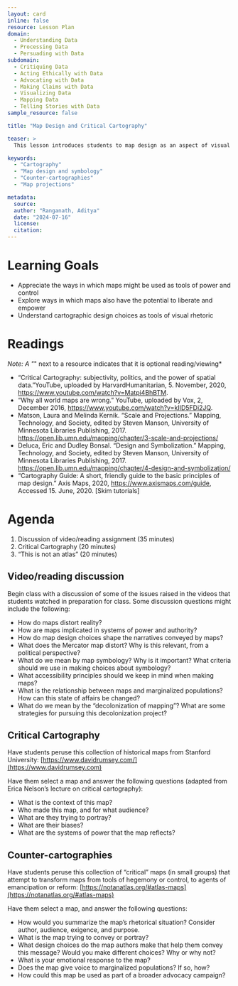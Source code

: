 ```yaml
---
layout: card
inline: false
resource: Lesson Plan
domain:
  - Understanding Data
  - Processing Data
  - Persuading with Data
subdomain:
  - Critiquing Data
  - Acting Ethically with Data
  - Advocating with Data
  - Making Claims with Data
  - Visualizing Data
  - Mapping Data
  - Telling Stories with Data
sample_resource: false

title: "Map Design and Critical Cartography"

teaser: >
  This lesson introduces students to map design as an aspect of visual rhetoric, and will also explore critical approaches to cartography. It explores how map design choices can shape the meaning a viewer derives from a map, as well as a map’s persuasive power and visual appeal. It also introduces the idea of maps as social and political technologies that can be used as agents of control or domination, before exploring ways in which they might be reconfigured as tools of emancipation or social change.    

keywords:
  - "Cartography"
  - "Map design and symbology"
  - "Counter-cartographies"
  - "Map projections"

metadata:
  source: 
  author: "Ranganath, Aditya"
  date: "2024-07-16"
  license: 
  citation: 
---
```


# Learning Goals

* Appreciate the ways in which maps might be used as tools of power and control
* Explore ways in which maps also have the potential to liberate and empower
* Understand cartographic design choices as tools of visual rhetoric

# Readings
*Note: A "*" next to a resource indicates that it is optional reading/viewing*

* “Critical Cartography: subjectivity, politics, and the power 
of spatial data.”YouTube, uploaded by HarvardHumanitarian, 5. November, 2020, 
https://www.youtube.com/watch?v=Matpi4BhBTM. 
* “Why all world maps are wrong.” YouTube, uploaded by Vox, 2, December 2016,  https://www.youtube.com/watch?v=kIID5FDi2JQ. 
* Matson, Laura and Melinda Kernik. “Scale and Projections.” Mapping, Technology, and Society, edited by Steven Manson, University of Minnesota Libraries Publishing, 2017. https://open.lib.umn.edu/mapping/chapter/3-scale-and-projections/
* Deluca, Eric and Dudley Bonsal. “Design and Symbolization.” Mapping, Technology, and Society, edited by Steven Manson, University of Minnesota Libraries Publishing, 2017. https://open.lib.umn.edu/mapping/chapter/4-design-and-symbolization/
* “Cartography Guide: A short, friendly guide to the basic principles of map design.” Axis Maps, 2020,  https://www.axismaps.com/guide, Accessed 15. June, 2020.  [Skim tutorials]

# Agenda

1. Discussion of video/reading assignment (35 minutes)
2. Critical Cartography (20 minutes)
3. “This is not an atlas” (20 minutes)

## Video/reading discussion

Begin class with a discussion of some of the issues raised in the videos that students watched in preparation for class. Some discussion questions might include the following: 

* How do maps distort reality?
* How are maps implicated in systems of power and authority?
* How do map design choices shape the narratives conveyed by maps?
* What does the Mercator map distort? Why is this relevant, from a political perspective? 
* What do we mean by map symbology? Why is it important? What criteria should we use in making choices about symbology?
* What accessibility principles should we keep in mind when making maps?
* What is the relationship between maps and marginalized populations? How can this state of affairs be changed?
* What do we mean by the “decolonization of mapping”? What are some strategies for pursuing this decolonization project?

## Critical Cartography

Have students peruse this collection of historical maps from Stanford University: [https://www.davidrumsey.com/](https://www.davidrumsey.com) 

Have them select a map and answer the following questions (adapted from Erica Nelson’s lecture on critical cartography):

* What is the context of this map?
* Who made this map, and for what audience?
* What are they trying to portray? 
* What are their biases?
* What are the systems of power that the map reflects?

## Counter-cartographies

Have students peruse this collection of “critical” maps (in small groups) that attempt to transform maps from tools of hegemony or control, to agents of emancipation or reform: [https://notanatlas.org/#atlas-maps](https://notanatlas.org/#atlas-maps)

Have them select a map, and answer the following questions:

* How would you summarize the map’s rhetorical situation? Consider author, audience, exigence, and purpose. 
* What is the map trying to convey or portray?
* What design choices do the map authors make that help them convey this message? Would you make different choices? Why or why not?
* What is your emotional response to the map?
* Does the map give voice to marginalized populations? If so, how?
* How could this map be used as part of a broader advocacy campaign?

